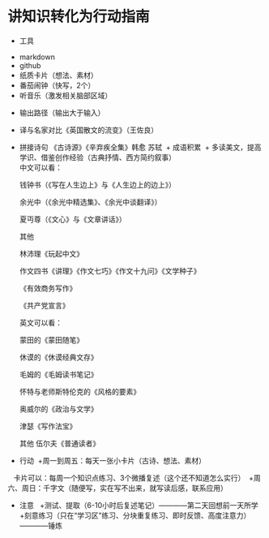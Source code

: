 # 讲知识转化为行动指南
 * 工具
  + markdown
  + github
  + 纸质卡片（想法、素材）
  + 番茄闹钟（快写，2个）
  + 听音乐（激发相关脑部区域）
  
 * 输出路径（输出大于输入）
  + 译与名家对比《英国散文的流变》（王佐良）
   + 拼接诗句 《古诗源》《辛弃疾全集》韩愈 苏轼
   + 成语积累
   + 多读美文，提高学识、借鉴创作经验（古典抒情、西方简约叙事）
      
      中文可以看：
      
      钱钟书（《写在人生边上》与《人生边上的边上》）
      
      余光中（《余光中精选集》、《余光中谈翻译》）
      
      夏丏尊（《文心》与《文章讲话》）
 
      其他
      
      林沛理《玩起中文》
      
      作文四书《讲理》《作文七巧》《作文十九问》《文学种子》
      
      《有效商务写作》
      
      《共产党宣言》
 
       英文可以看：
       
       蒙田的《蒙田随笔》
       
       休谟的《休谟经典文存》
       
       毛姆的《毛姆读书笔记》
       
       怀特与老师斯特伦克的《风格的要素》
       
       奥威尔的《政治与文学》
       
       津瑟《写作法宝》
 
       其他
       伍尔夫《普通读者》
 
 * 行动
  +周一到周五：每天一张小卡片（古诗、想法、素材）
  
    卡片可以：每周一个知识点练习、3个微播复述（这个还不知道怎么实行）
  +周六、周日：千字文（随便写，实在写不出来，就写读后感，联系应用）
 * 注意
   +测试、提取（6-10小时后复述笔记）————第二天回想前一天所学
   +刻意练习（只在“学习区”练习、分块重复练习、即时反馈、高度注意力）————锤炼
 
